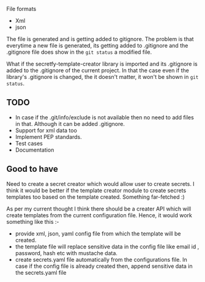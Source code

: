 File formats
- Xml
- json

The file is generated and is getting added to gitignore. The problem is that everytime a new file is generated, its getting added to .gitignore and the .gitignore file does show in the `git status` a modified file.

What if the secretfy-template-creator library is imported and its .gitignore is added to the .gitignore of the current project. In that the case even if the library's .gitignore is changed, the it doesn't matter, it won't be shown in `git status`.

TODO
----
- In case if the .git/info/exclude is not available then no need to add files in that. Although it can be added .gitignore.
- Support for xml data too
- Implement PEP standards.
- Test cases
- Documentation

Good to have
-------------
Need to create a secret creator which would allow user to create secrets. I think it would be better if the template creator module to create secrets templates too based on the template created. Something far-fetched :)

As per my current thought I think there should be a creater API which will create templates from the current configuration file. Hence, it would work something like this :-

- provide xml, json, yaml config file from which the template will be created.
- the template file will replace sensitive data in the config file like email id , password, hash etc with mustache data.
- create secrets.yaml file automatically from the configurations file. In case if the config file is already created then, append sensitive data in the secrets.yaml file

